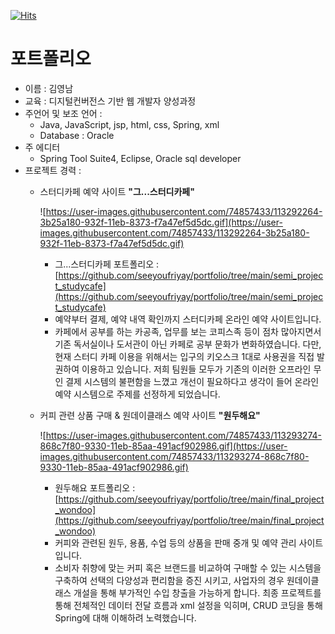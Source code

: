 [![Hits](https://hits.seeyoufarm.com/api/count/incr/badge.svg?url=https%3A%2F%2Fgithub.com%2FYoungnamK%2Fportfolio&count_bg=%23253A86&title_bg=%234D401C&icon=&icon_color=%23E7E7E7&title=hello&edge_flat=false)](https://hits.seeyoufarm.com)
# 포트폴리오

- 이름 : 김영남
- 교육 : 디지털컨버전스 기반 웹 개발자 양성과정
- 주언어 및 보조 언어 :
    - Java, JavaScript, jsp, html, css, Spring, xml
    - Database : Oracle
- 주 에디터
    - Spring Tool Suite4, Eclipse, Oracle sql developer
- 프로젝트 경력 :
    - 스터디카페 예약 사이트 **"그...스터디카페"**

        ![https://user-images.githubusercontent.com/74857433/113292264-3b25a180-932f-11eb-8373-f7a47ef5d5dc.gif](https://user-images.githubusercontent.com/74857433/113292264-3b25a180-932f-11eb-8373-f7a47ef5d5dc.gif)

        - 그...스터디카페 포트폴리오 : [https://github.com/seeyoufriyay/portfolio/tree/main/semi_project_studycafe](https://github.com/seeyoufriyay/portfolio/tree/main/semi_project_studycafe)
        - 예약부터 결제, 예약 내역 확인까지 스터디카페 온라인 예약 사이트입니다.
        - 카페에서 공부를 하는 카공족, 업무를 보는 코피스족 등이 점차 많아지면서 기존 독서실이나 도서관이 아닌 카페로 공부 문화가 변화하였습니다. 다만, 현재 스터디 카페 이용을 위해서는 입구의 키오스크 1대로 사용권을 직접 발권하여 이용하고 있습니다. 저희 팀원들 모두가 기존의 이러한 오프라인 무인 결제 시스템의 불편함을 느꼈고 개선이 필요하다고 생각이 들어 온라인 예약 시스템으로 주제를 선정하게 되었습니다.
    - 커피 관련 상품 구매 & 원데이클래스 예약 사이트 **"원두해요"**

        ![https://user-images.githubusercontent.com/74857433/113293274-868c7f80-9330-11eb-85aa-491acf902986.gif](https://user-images.githubusercontent.com/74857433/113293274-868c7f80-9330-11eb-85aa-491acf902986.gif)

        - 원두해요 포트폴리오 : [https://github.com/seeyoufriyay/portfolio/tree/main/final_project_wondoo](https://github.com/seeyoufriyay/portfolio/tree/main/final_project_wondoo)
        - 커피와 관련된 원두, 용품, 수업 등의 상품을 판매 중개 및 예약 관리 사이트입니다.
        - 소비자 취향에 맞는 커피 혹은 브랜드를 비교하여 구매할 수 있는 시스템을 구축하여 선택의 다양성과 편리함을 증진 시키고, 사업자의 경우 원데이클래스 개설을 통해 부가적인 수입 창출을 가능하게 합니다. 최종 프로젝트를 통해 전체적인 데이터 전달 흐름과 xml 설정을 익히며, CRUD 코딩을 통해 Spring에 대해 이해하려 노력했습니다.
